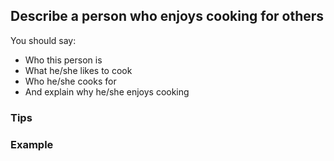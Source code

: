 ## Describe a person who enjoys cooking for others

You should say:

- Who this person is
- What he/she likes to cook
- Who he/she cooks for
- And explain why he/she enjoys cooking

### Tips



### Example

